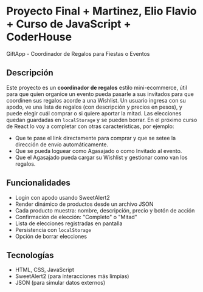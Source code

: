# Proyecto Final + Martinez, Elio Flavio + Curso de JavaScript + CoderHouse

GiftApp - Coordinador de Regalos para Fiestas o Eventos

## Descripción
Este proyecto es un **coordinador de regalos** estilo mini-ecommerce, útil para que quien organice un evento pueda pasarle a sus invitados para que coordinen sus regalos acorde a una Wishlist.
Un usuario ingresa con su apodo, ve una lista de regalos (con descripción y precios en pesos), y puede elegir cuál comprar o si quiere aportar la mitad. Las elecciones quedan guardadas en `localStorage` y se pueden borrar.
En el próximo curso de React lo voy a completar con otras características, por ejemplo:
- Que te pase el link directamente para comprar y que se setee la dirección de envío automáticamente.
- Que se pueda loguear como Agasajado o como Invitado al evento.
- Que el Agasajado pueda cargar su Wishlist y gestionar como van los regalos.

## Funcionalidades
- Login con apodo usando SweetAlert2
- Render dinámico de productos desde un archivo JSON
- Cada producto muestra: nombre, descripción, precio y botón de acción
- Confirmación de elección: "Completo" o "Mitad"
- Lista de elecciones registradas en pantalla
- Persistencia con `localStorage`
- Opción de borrar elecciones

## Tecnologías
- HTML, CSS, JavaScript
- SweetAlert2 (para interacciones más limpias)
- JSON (para simular datos externos)
